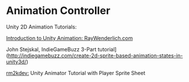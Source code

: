 # Animation Controller
Unity 2D Animation Tutorials:

[Introduction to Unity Animation: RayWenderlich.com ](https://www.raywenderlich.com/116652/introduction-unity-animation-system)

 John Stejskal, IndieGameBuzz 3-Part tutorial](http://indiegamebuzz.com/create-2d-sprite-based-animation-states-in-unity3d/)
 
[rm2kdev:](https://www.youtube.com/watch?v=TU6wflRqT5Q) Unity Animator Tutorial  with Player Sprite Sheet

